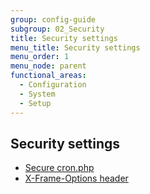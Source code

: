 ```yaml
---
group: config-guide
subgroup: 02_Security
title: Security settings
menu_title: Security settings
menu_order: 1
menu_node: parent
functional_areas:
  - Configuration
  - System
  - Setup
---
```


## Security settings

*	<a href="{{ page.baseurl }}/config-guide/secy/secy-cron.html">Secure cron.php</a>
*	<a href="{{ page.baseurl }}/config-guide/secy/secy-xframe.html">X-Frame-Options header</a>
